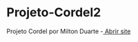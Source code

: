 # Projeto-Cordel2
Projeto Cordel por Milton Duarte -<a href="https://frigo1232.github.io/Projeto-Cordel2/"> Abrir site</a>
